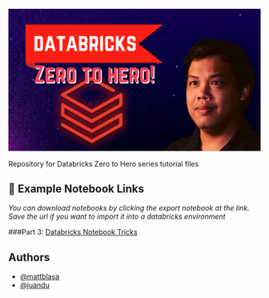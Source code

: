 ![Logo](https://github.com/DataLife360/Databricks-Zero-to-Hero/blob/main/Images/main.png)


Repository for Databricks Zero to Hero series tutorial files


## 🔗 Example Notebook Links
*You can download notebooks by clicking the export notebook at the link. Save the url if you want to import it into a databricks environment*

###Part 3:
[Databricks Notebook Tricks](https://datalife360.github.io/azure-databricks/Cell_Magic_Examples.html)


## Authors

- [@mattblasa](https://www.github.com/mattblasa )
- [@juandu](https://github.com/curlycuckoo)
